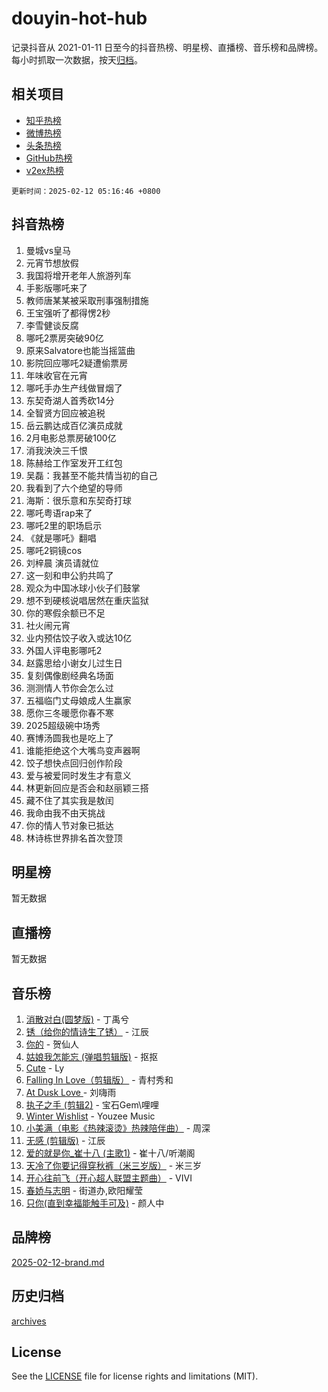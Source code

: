 # douyin-hot-hub

记录抖音从 2021-01-11 日至今的抖音热榜、明星榜、直播榜、音乐榜和品牌榜。每小时抓取一次数据，按天[归档](archives)。

## 相关项目

- [知乎热榜](https://github.com/lonnyzhang423/zhihu-hot-hub)
- [微博热榜](https://github.com/lonnyzhang423/weibo-hot-hub)
- [头条热榜](https://github.com/lonnyzhang423/toutiao-hot-hub)
- [GitHub热榜](https://github.com/lonnyzhang423/github-hot-hub)
- [v2ex热榜](https://github.com/lonnyzhang423/v2ex-hot-hub)


`更新时间：2025-02-12 05:16:46 +0800`

## 抖音热榜

1. 曼城vs皇马
1. 元宵节想放假
1. 我国将增开老年人旅游列车
1. 手影版哪吒来了
1. 教师唐某某被采取刑事强制措施
1. 王宝强听了都得愣2秒
1. 李雪健谈反腐
1. 哪吒2票房突破90亿
1. 原来Salvatore也能当摇篮曲
1. 影院回应哪吒2疑遭偷票房
1. 年味收官在元宵
1. 哪吒手办生产线做冒烟了
1. 东契奇湖人首秀砍14分
1. 全智贤方回应被追税
1. 岳云鹏达成百亿演员成就
1. 2月电影总票房破100亿
1. 消我泱泱三千恨
1. 陈赫给工作室发开工红包
1. 吴磊：我甚至不能共情当初的自己
1. 我看到了六个绝望的导师
1. 海斯：很乐意和东契奇打球
1. 哪吒粤语rap来了
1. 哪吒2里的职场启示
1. 《就是哪吒》翻唱
1. 哪吒2铜镜cos
1. 刘梓晨 演员请就位
1. 这一刻和申公豹共鸣了
1. 观众为中国冰球小伙子们鼓掌
1. 想不到硬核说唱居然在重庆监狱
1. 你的寒假余额已不足
1. 社火闹元宵
1. 业内预估饺子收入或达10亿
1. 外国人评电影哪吒2
1. 赵露思给小谢女儿过生日
1. 复刻偶像剧经典名场面
1. 测测情人节你会怎么过
1. 五福临门丈母娘成人生赢家
1. 愿你三冬暖愿你春不寒
1. 2025超级碗中场秀
1. 赛博汤圆我也是吃上了
1. 谁能拒绝这个大嘴鸟变声器啊
1. 饺子想快点回归创作阶段
1. 爱与被爱同时发生才有意义
1. 林更新回应是否会和赵丽颖三搭
1. 藏不住了其实我是敖闰
1. 我命由我不由天挑战
1. 你的情人节对象已抵达
1. 林诗栋世界排名首次登顶

## 明星榜

暂无数据

## 直播榜

暂无数据

## 音乐榜

1. [消散对白(圆梦版)](https://sf5-hl-cdn-tos.douyinstatic.com/obj/tos-cn-ve-2774/og4jB5I5IizzoZVAAAzWgBMAsMDWoArfwBOiFs) - 丁禹兮
1. [锈（给你的情诗生了锈）](https://sf5-hl-cdn-tos.douyinstatic.com/obj/tos-cn-ve-2774/o8a1PBtVqIYbPEGK6e5A4egedVMdm3fCIz6bbE) - 江辰
1. [你的](https://sf5-hl-cdn-tos.douyinstatic.com/obj/tos-cn-ve-2774/oYuIeKf42jB7sEV6B2upMdpYAgfrQWj0FeRegh) - 贺仙人
1. [姑娘我怎能忘 (弹唱剪辑版)](https://sf5-hl-cdn-tos.douyinstatic.com/obj/tos-cn-ve-2774/okamwrBGEMz6illuEofAsMV4yzF5tVWbBiA5AI) - 抠抠
1. [Cute](https://sf5-hl-cdn-tos.douyinstatic.com/obj/tos-cn-ve-2774/o4IbIzHWKAAB4wsS5qMBRiiAlEBGTpQRNfFvuo) - Ly
1. [Falling In Love（剪辑版）](https://sf5-hl-cdn-tos.douyinstatic.com/obj/tos-cn-ve-2774/o8ajpA8zzgBPahbBIO8AcKGBLJezFCRd1wfP9f) - 青村秀和
1. [ At Dusk  Love ](https://sf5-hl-cdn-tos.douyinstatic.com/obj/tos-cn-ve-2774/o8CrpCf5CaYgI4ZrtQgMQAFEfuGqNnRSDQAPBc) - 刘嗨雨
1. [执子之手 (剪辑2)](https://sf5-hl-cdn-tos.douyinstatic.com/obj/tos-cn-ve-2774/oUoZLQjCc31XzqsBnBQUNgeKtYPBcgbFDwtfcu) - 宝石Gem\哩哩
1. [Winter Wishlist](https://sf5-hl-cdn-tos.douyinstatic.com/obj/tos-cn-ve-2774/oIIgUOeamCFCVAzxN6MFRLIBlLGpUqQxeeHrLE) - Youzee Music
1. [小美满（电影《热辣滚烫》热辣陪伴曲）](https://sf5-hl-cdn-tos.douyinstatic.com/obj/tos-cn-ve-2774/o0GAn2lSgfZIDUgtevCGDQYnFg4CwnrBaxbTZL) - 周深
1. [无感 (剪辑版)](https://sf5-hl-cdn-tos.douyinstatic.com/obj/tos-cn-ve-2774/o0eIsUzJBDlQaQFC5OFlgbMEZC1TFYBftOBn6p) - 江辰
1. [爱的就是你_崔十八 (主歌1)](https://sf5-hl-cdn-tos.douyinstatic.com/obj/tos-cn-ve-2774/oI5BO5DhFZ6UTcNCnZaOCBLtZ7WIMQGfgnXf5E) - 崔十八/听潮阁
1. [天冷了你要记得穿秋裤（米三岁版）](https://sf5-hl-cdn-tos.douyinstatic.com/obj/tos-cn-ve-2774/oQlIwVIDWiZ6BQilAorS7MA0AgCkQDvcZAdm1) - 米三岁
1. [开心往前飞（开心超人联盟主题曲）](https://sf5-hl-cdn-tos.douyinstatic.com/obj/tos-cn-ve-2774/9d8fb7c82cf1421fb93a9fe925275e0a) - VIVI
1. [春娇与志明](https://sf5-hl-cdn-tos.douyinstatic.com/obj/tos-cn-ve-2774/e530d8fceb7044b39707d7f9ff54add1) - 街道办,欧阳耀莹
1. [只你(直到幸福能触手可及)](https://sf5-hl-cdn-tos.douyinstatic.com/obj/tos-cn-ve-2774/o0lBkRDzFTeaVSUz3ZZSCBVtZ5DIMQGfgmEAuE) - 颜人中

## 品牌榜

[2025-02-12-brand.md](archives/2025-02-12-brand.md)

## 历史归档

[archives](archives)

## License

See the [LICENSE](LICENSE) file for license rights and limitations (MIT).
